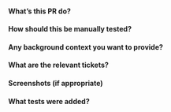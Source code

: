 #### What’s this PR do?

#### How should this be manually tested?

#### Any background context you want to provide?

#### What are the relevant tickets?

#### Screenshots (if appropriate)

#### What tests were added?

